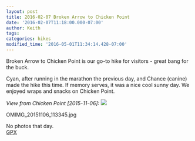 ```yaml
---
layout: post
title: 2016-02-07 Broken Arrow to Chicken Point
date: '2016-02-07T11:18:00.000-07:00'
author: Keith
tags: 
categories: hikes
modified_time: '2016-05-01T11:34:14.428-07:00'
---
```


Broken Arrow to Chicken Point is our go-to hike for visitors - great
bang for the buck.

Cyan, after running in the marathon the previous day, and Chance
(canine) made the hike this time. If memory serves, it was a nice cool
sunny day. We enjoyed wraps and snacks on Chicken Point.

*View from Chicken Point [2015-11-06]:*
[![](
https://lh3.googleusercontent.com/8OOl9hAzGYZ5FwKEG7pukz_Srg0ViNUiEJGY21dBI6_lPOo1MNHgKBl-5G0EYNwr4DhXzrXlEJRpMqBDjwlyNKVyZCep8iHINnjZNiR8AYM0BrgzvVt1m47NiXb3AB892zOcKRtuYoE8Tmf-Q2weR5_XEyC4ykZ8Jnc6iOGESOGbaxtm9WA3RkkHz58epj1qZBZ0XmPqcVXo4I6rA1fLbsPIR-T6ZLuAKSgpHa-E_UoNVXkKdMP17XKvO6-5cAzSTPpMOQFO11rE8aTkZZYfAtb-i-zjLAe--7ku6DudunDYWJsRPfVNXsTe-fdEDHY5JyNTBUGw3e8nz5vW7_aiu-ECV_7lVFoY5LtqLyL2SpmjJPvMF0uH9tHeKbsCMTqk7U4QwMA_RWOXYmAHfaOfBV7v2NtgmRYvu-X7pQuDYChVvABBlUA11C2_YWXt3-gcII1JoYpyEZHmbZbqUXMluEeW8P4uWr0eAqWtz7aZOWLxta4N7uhXp2o3mWki3Y5P6T5F1XPBiRsEtvqP86sULsT1MK9UfK-S_OEMDPHh-eo40aRF8ZsQJApRaL37xhh0W2SeFqT_kMrwSkdA-FUQioex6FTcNx3Hca96ZZqF7d2WRxUCRfjRvzkycFYSZ68C5FyhRRCCOrL1DhShQgbcl9KhGb3fLfNeT8Qh58AyOBeDYiSkB-9czjK1Vb1Wjy0=w800-no-tmp.jpg
)](
https://lh3.googleusercontent.com/8OOl9hAzGYZ5FwKEG7pukz_Srg0ViNUiEJGY21dBI6_lPOo1MNHgKBl-5G0EYNwr4DhXzrXlEJRpMqBDjwlyNKVyZCep8iHINnjZNiR8AYM0BrgzvVt1m47NiXb3AB892zOcKRtuYoE8Tmf-Q2weR5_XEyC4ykZ8Jnc6iOGESOGbaxtm9WA3RkkHz58epj1qZBZ0XmPqcVXo4I6rA1fLbsPIR-T6ZLuAKSgpHa-E_UoNVXkKdMP17XKvO6-5cAzSTPpMOQFO11rE8aTkZZYfAtb-i-zjLAe--7ku6DudunDYWJsRPfVNXsTe-fdEDHY5JyNTBUGw3e8nz5vW7_aiu-ECV_7lVFoY5LtqLyL2SpmjJPvMF0uH9tHeKbsCMTqk7U4QwMA_RWOXYmAHfaOfBV7v2NtgmRYvu-X7pQuDYChVvABBlUA11C2_YWXt3-gcII1JoYpyEZHmbZbqUXMluEeW8P4uWr0eAqWtz7aZOWLxta4N7uhXp2o3mWki3Y5P6T5F1XPBiRsEtvqP86sULsT1MK9UfK-S_OEMDPHh-eo40aRF8ZsQJApRaL37xhh0W2SeFqT_kMrwSkdA-FUQioex6FTcNx3Hca96ZZqF7d2WRxUCRfjRvzkycFYSZ68C5FyhRRCCOrL1DhShQgbcl9KhGb3fLfNeT8Qh58AyOBeDYiSkB-9czjK1Vb1Wjy0=w0-no-tmp.jpg
)

OMIMG_20151106_113345.jpg

No photos that day.  
[GPX](https://drive.google.com/file/d/0B05YxhE9Av-PWFdTZWF0YUstNDg/view?usp=sharing)

  
